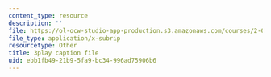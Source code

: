 ```yaml
---
content_type: resource
description: ''
file: https://ol-ocw-studio-app-production.s3.amazonaws.com/courses/2-003sc-engineering-dynamics-fall-2011/ebb1fb4921b95fa9bc34996ad75906b6_lFedznDnPZc.vtt
file_type: application/x-subrip
resourcetype: Other
title: 3play caption file
uid: ebb1fb49-21b9-5fa9-bc34-996ad75906b6
---
```

